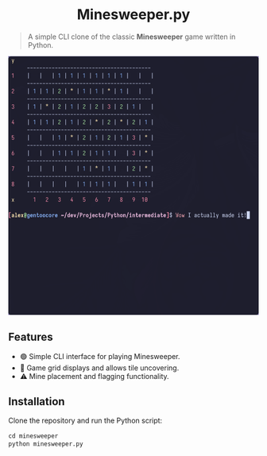 <h1 align="center">Minesweeper.py</h1>

> A simple CLI clone of the classic **Minesweeper** game written in Python. 

<img src="../../../images/py-minesweeper.png">

## Features

- 🟢 Simple CLI interface for playing Minesweeper.
- 🔴 Game grid displays and allows tile uncovering.
- ⚠️ Mine placement and flagging functionality.

## Installation

Clone the repository and run the Python script:

```
cd minesweeper
python minesweeper.py
```
